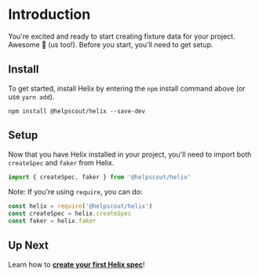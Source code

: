 # Introduction

You're excited and ready to start creating fixture data for your project. Awesome 🙌 (us too!). Before you start, you'll need to get setup.


## Install

To get started, install Helix by entering the `npm` install command above (or use `yarn add`).

```
npm install @helpscout/helix --save-dev
```


## Setup

Now that you have Helix installed in your project, you'll need to import both `createSpec` and `faker` from Helix.

```js
import { createSpec, faker } from '@helpscout/helix'
```

Note: If you're using `require`, you can do:

```js
const helix = require('@helpscout/helix')
const createSpec = helix.createSpec
const faker = helix.faker
```


## Up Next

Learn how to **[create your first Helix spec](./create-spec.md)**!

